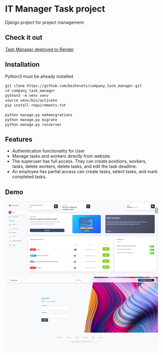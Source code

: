 # IT Manager Task project

Django project for project management

## Check it out
[Task Manager deployed to Render](task-manager-sjvl.onrender.com)

## Installation

Python3 must be already installed

```shell
git clone https://github.com/bezhevets/company_task_manager.git
cd company_task_manager
python3 -m venv venv
source venv/bin/activate
pip install requirements.txt

python manage.py makemigrations
python manage.py migrate
python manage.py runserver

```

## Features

* Authentication functionality for User
* Manage tasks and workers directly from website.
* The superuser has full access. They can create positions, workers, tasks, delete workers, delete tasks, and edit the task deadline.
* An employee has partial access can create tasks, select tasks, and mark completed tasks.

## Demo
![Dashboard Interface](demo_dashboard.png)
![Login page](demo_login.png)